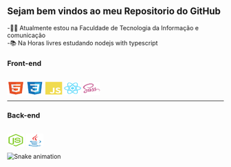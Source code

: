 ## Sejam bem vindos ao meu Repositorio do GitHub

-👨‍🎓 Atualmente estou na Faculdade de Tecnologia da Informação e comunicação
<br>
-📚 Na Horas livres estudando nodejs with typescript


  
 <h3> Front-end </h3>
 <div style="display: inline_block"><br>
   <img align="center" alt="HTML" height="30" width="40" src="https://raw.githubusercontent.com/devicons/devicon/master/icons/html5/html5-original.svg">

   <img align="center" alt="CSS" height="30" width="40" src="https://raw.githubusercontent.com/devicons/devicon/master/icons/css3/css3-original.svg">  

   <img align="center" alt="Js" height="30" width="40" src="https://raw.githubusercontent.com/devicons/devicon/master/icons/javascript/javascript-plain.svg">  

   <img align="center" alt="React" height="30" width="40" src="https://raw.githubusercontent.com/devicons/devicon/master/icons/react/react-original.svg">

   <img align="center" alt="sass" height="30" width="40" src="https://raw.githubusercontent.com/devicons/devicon/9f4f5cdb393299a81125eb5127929ea7bfe42889/icons/sass/sass-original.svg">
  </div>
 <hr>
  
 <h3> Back-end </h3>
 <div style="display: inline_block"><br>
  <img align="center" alt="Nodejs" height="30" width="40" src="https://raw.githubusercontent.com/devicons/devicon/master/icons/nodejs/nodejs-original.svg">
  <img align="center" alt="Java" height="30" width="40" src="https://raw.githubusercontent.com/devicons/devicon/master/icons/java/java-original.svg">
</div>
  
   ![Snake animation](https://github.com/ciceromngr/ciceromngr/blob/output/github-contribution-grid-snake.svg)
